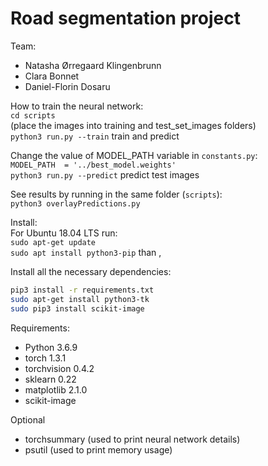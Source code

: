 # Road segmentation project

Team:   
- Natasha Ørregaard Klingenbrunn
- Clara Bonnet
- Daniel-Florin Dosaru

How to train the neural network:   
  `cd scripts`   
  (place the images into training and test_set_images folders)    
  `python3 run.py --train`     train and predict  

Change the value of MODEL_PATH variable in `constants.py`:      
`MODEL_PATH  = '../best_model.weights' `     
`python3 run.py --predict`   predict test images      

See results by running in the same folder (`scripts`):    
`python3 overlayPredictions.py`

Install:    
For Ubuntu 18.04 LTS run:     
`sudo apt-get update`      
`sudo apt install python3-pip`
than ,    

Install all the necessary dependencies:
```bash
pip3 install -r requirements.txt
sudo apt-get install python3-tk
sudo pip3 install scikit-image
```

Requirements:
* Python 3.6.9  
* torch 1.3.1
* torchvision 0.4.2
* sklearn 0.22
* matplotlib 2.1.0  
* scikit-image

Optional   
* torchsummary  (used to print neural network details)
* psutil (used to print memory usage)
